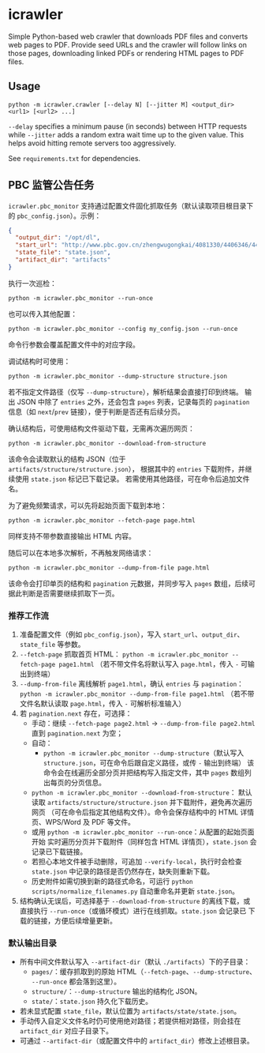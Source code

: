 # icrawler

Simple Python-based web crawler that downloads PDF files and converts web
pages to PDF. Provide seed URLs and the crawler will follow links on those
pages, downloading linked PDFs or rendering HTML pages to PDF files.

## Usage

```
python -m icrawler.crawler [--delay N] [--jitter M] <output_dir> <url1> [<url2> ...]
```

`--delay` specifies a minimum pause (in seconds) between HTTP requests while
`--jitter` adds a random extra wait time up to the given value. This helps
avoid hitting remote servers too aggressively.

See `requirements.txt` for dependencies.

## PBC 监管公告任务

`icrawler.pbc_monitor` 支持通过配置文件固化抓取任务（默认读取项目根目录下的
`pbc_config.json`）。示例：

```json
{
  "output_dir": "/opt/dl",
  "start_url": "http://www.pbc.gov.cn/zhengwugongkai/4081330/4406346/4406348/index.html",
  "state_file": "state.json",
  "artifact_dir": "artifacts"
}
```

执行一次巡检：

```
python -m icrawler.pbc_monitor --run-once
```

也可以传入其他配置：

```
python -m icrawler.pbc_monitor --config my_config.json --run-once
```

命令行参数会覆盖配置文件中的对应字段。

调试结构时可使用：

```
python -m icrawler.pbc_monitor --dump-structure structure.json
```

若不指定文件路径（仅写 `--dump-structure`），解析结果会直接打印到终端。
输出 JSON 中除了 `entries` 之外，还会包含 `pages` 列表，记录每页的
`pagination` 信息（如 `next`/`prev` 链接），便于判断是否还有后续分页。

确认结构后，可使用结构文件驱动下载，无需再次遍历网页：

```
python -m icrawler.pbc_monitor --download-from-structure
```

该命令会读取默认的结构 JSON（位于 `artifacts/structure/structure.json`），
根据其中的 `entries` 下载附件，并继续使用 `state.json` 标记已下载记录。
若需使用其他路径，可在命令后追加文件名。

为了避免频繁请求，可以先将起始页面下载到本地：

```
python -m icrawler.pbc_monitor --fetch-page page.html
```

同样支持不带参数直接输出 HTML 内容。

随后可以在本地多次解析，不再触发网络请求：

```
python -m icrawler.pbc_monitor --dump-from-file page.html
```

该命令会打印单页的结构和 `pagination` 元数据，并同步写入 `pages`
数组，后续可据此判断是否需要继续抓取下一页。

### 推荐工作流

1. 准备配置文件（例如 `pbc_config.json`），写入 `start_url`、`output_dir`、`state_file`
   等参数。
2. `--fetch-page` 抓取首页 HTML：
   `python -m icrawler.pbc_monitor --fetch-page page1.html`
   （若不带文件名将默认写入 `page.html`，传入 `-` 可输出到终端）
3. `--dump-from-file` 离线解析 `page1.html`，确认 `entries` 与 `pagination`：
   `python -m icrawler.pbc_monitor --dump-from-file page1.html`
   （若不带文件名默认读取 `page.html`，传入 `-` 可解析标准输入）
4. 若 `pagination.next` 存在，可选择：
   - 手动：继续 `--fetch-page page2.html` → `--dump-from-file page2.html`
     直到 `pagination.next` 为空；
   - 自动：
     - `python -m icrawler.pbc_monitor --dump-structure`（默认写入
       `structure.json`，可在命令后跟自定义路径，或传 `-` 输出到终端）
       该命令会在线遍历全部分页并把结构写入指定文件，其中 `pages`
       数组列出每页的分页信息。
    - `python -m icrawler.pbc_monitor --download-from-structure`：
      默认读取 `artifacts/structure/structure.json` 并下载附件，避免再次遍历网页
      （可在命令后指定其他结构文件）。命令会保存结构中的 HTML 详情页、WPS/Word
      及 PDF 等文件。
     - 或用 `python -m icrawler.pbc_monitor --run-once`：从配置的起始页面开始
       实时遍历分页并下载附件（同样包含 HTML 详情页），`state.json` 会记录已下载链接。
    - 若担心本地文件被手动删除，可追加 `--verify-local`，执行时会检查
       `state.json` 中记录的路径是否仍然存在，缺失则重新下载。
    - 历史附件如需切换到新的路径式命名，可运行
      `python scripts/normalize_filenames.py` 自动重命名并更新 `state.json`。
5. 结构确认无误后，可选择基于 `--download-from-structure` 的离线下载，或
   直接执行 `--run-once`（或循环模式）进行在线抓取。`state.json` 会记录已
   下载的链接，方便后续增量更新。

### 默认输出目录

- 所有中间文件默认写入 `--artifact-dir`（默认 `./artifacts`）下的子目录：
  - `pages/`：缓存抓取到的原始 HTML（`--fetch-page`、`--dump-structure`、
    `--run-once` 都会落到这里）。
  - `structure/`：`--dump-structure` 输出的结构化 JSON。
  - `state/`：`state.json` 持久化下载历史。
- 若未显式配置 `state_file`，默认位置为 `artifacts/state/state.json`。
- 手动传入自定义文件名时仍可使用绝对路径；若提供相对路径，则会挂在
  `artifact_dir` 对应子目录下。
- 可通过 `--artifact-dir`（或配置文件中的 `artifact_dir`）修改上述根目录。
